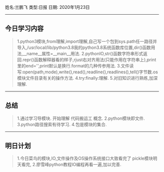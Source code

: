 姓名:兰鹏飞 
类型:日报 
日期: 2020年1月23日

***
## 今日学习内容 ##
>1.python3模块,from理解,import理解,自己写一个包到sys.path任一路径并导入,/usr/local/lib/python3.8我的python3.8系统函数库位置,dir()函数用法,__name__属性=__main__用法.
>2.pythonIO,str()函数字符串形式返回.repr()函数解释器看的样子,rjust右对齐用法(只能作用在字符串上),print里的end='',print默认是换行.format的几种传参用法.
>3.文件读写:open(path,mode),write(),read(),readline(),readlines(),tell()字节数.os模块文件目录有关的操作方法.
>4.try:finally:理解.
>5.对旧知识进行熟练,加深理解.
***
## 总结 ##
>1.通过学习导模块. 开始理解 代码搬运工 概念.
>2.python模块即文件.
>3.python路径搜索有待学习.
>4.包是模块的集合.
***
## 明日计划 ##
>1.今日菜鸟的模块,IO,文件操作及OS操作系统接口大致看完了
pickle模块明天看完,
>2.廖雪峰python教程IO编程再看一遍,加以完善.
